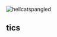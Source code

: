 ![hellcatspangled](https://user-images.githubusercontent.com/114273483/218565560-628bd0c8-91db-4caa-9829-6c1287d3b0de.png)

## __tics__

<!--
**hellcatspangled/hellcatspangled** is a ✨ _special_ ✨ repository because its `README.md` (this file) appears on your GitHub profile.

Here are some ideas to get you started:

- 🔭 I’m currently working on ...
- 🌱 I’m currently learning ...
- 👯 I’m looking to collaborate on ...
- 🤔 I’m looking for help with ...
- 💬 Ask me about ...
- 📫 How to reach me: ...
- 😄 Pronouns: ...
- ⚡ Fun fact: ...
-->
